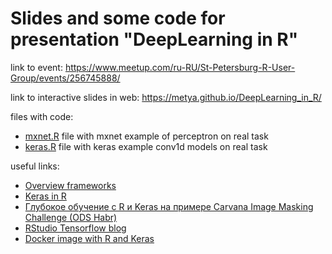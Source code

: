 # Slides and some code for presentation "DeepLearning in R"

link to event: https://www.meetup.com/ru-RU/St-Petersburg-R-User-Group/events/256745888/

link to interactive slides in web: https://metya.github.io/DeepLearning_in_R/

files with code: 
- [mxnet.R](https://github.com/metya/DeepLearning_in_R/blob/master/keras.R) file with mxnet example of perceptron on real task
- [keras.R](https://github.com/metya/DeepLearning_in_R/blob/master/mxnet.R) file with keras example conv1d models on real task


useful links:
- [Overview frameworks](https://towardsdatascience.com/deep-learning-framework-power-scores-2018-23607ddf297a)
- [Keras in R](http://blogs.rstudio.com/tensorflow/posts/2017-09-06-keras-for-r/)
- [Глубокое обучение с R и Keras на примере Carvana Image Masking Challenge (ODS Habr)](https://habr.com/company/ods/blog/340212/)
- [RStudio Tensorflow blog ](http://blogs.rstudio.com/tensorflow/)
- [Docker image with R and Keras](https://github.com/dfalbel/keras-r-docker)